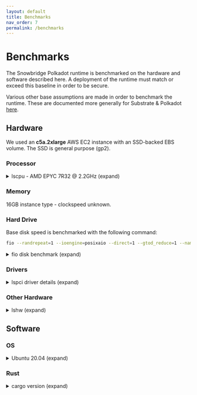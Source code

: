 ```yaml
---
layout: default
title: Benchmarks
nav_order: 7
permalink: /benchmarks
---
```


# Benchmarks

The Snowbridge Polkadot runtime is benchmarked on the hardware and software described here. A deployment of the runtime must match or exceed this baseline in order to be secure.

Various other base assumptions are made in order to benchmark the runtime. These are documented more generally for Substrate & Polkadot [here](https://www.shawntabrizi.com/substrate-graph-benchmarks/docs/#/assumptions).

## Hardware

We used an **c5a.2xlarge** AWS EC2 instance with an SSD-backed EBS volume. The SSD is general purpose (gp2).

### Processor

<details>
<summary>lscpu - AMD EPYC 7R32 @ 2.2GHz (expand)</summary>

<pre>
Architecture:                    x86_64
CPU op-mode(s):                  32-bit, 64-bit
Byte Order:                      Little Endian
Address sizes:                   48 bits physical, 48 bits virtual
CPU(s):                          8
On-line CPU(s) list:             0-7
Thread(s) per core:              2
Core(s) per socket:              4
Socket(s):                       1
NUMA node(s):                    1
Vendor ID:                       AuthenticAMD
CPU family:                      23
Model:                           49
Model name:                      AMD EPYC 7R32
Stepping:                        0
CPU MHz:                         2161.934
BogoMIPS:                        5599.98
Hypervisor vendor:               KVM
Virtualization type:             full
L1d cache:                       128 KiB
L1i cache:                       128 KiB
L2 cache:                        2 MiB
L3 cache:                        16 MiB
NUMA node0 CPU(s):               0-7
Vulnerability Itlb multihit:     Not affected
Vulnerability L1tf:              Not affected
Vulnerability Mds:               Not affected
Vulnerability Meltdown:          Not affected
Vulnerability Spec store bypass: Mitigation; Speculative Store Bypass disabled via prctl and seccomp
Vulnerability Spectre v1:        Mitigation; usercopy/swapgs barriers and __user pointer sanitization
Vulnerability Spectre v2:        Mitigation; Full AMD retpoline, IBPB conditional, IBRS_FW, STIBP con
                                 ditional, RSB filling
Vulnerability Srbds:             Not affected
Vulnerability Tsx async abort:   Not affected
Flags:                           fpu vme de pse tsc msr pae mce cx8 apic sep mtrr pge mca cmov pat ps
                                 e36 clflush mmx fxsr sse sse2 ht syscall nx mmxext fxsr_opt pdpe1gb 
                                 rdtscp lm constant_tsc rep_good nopl nonstop_tsc cpuid extd_apicid a
                                 perfmperf tsc_known_freq pni pclmulqdq ssse3 fma cx16 sse4_1 sse4_2 
                                 movbe popcnt aes xsave avx f16c rdrand hypervisor lahf_lm cmp_legacy
                                  cr8_legacy abm sse4a misalignsse 3dnowprefetch topoext ssbd ibrs ib
                                 pb stibp vmmcall fsgsbase bmi1 avx2 smep bmi2 rdseed adx smap clflus
                                 hopt clwb sha_ni xsaveopt xsavec xgetbv1 clzero xsaveerptr wbnoinvd 
                                 arat npt nrip_save rdpid
</pre>
</details>

### Memory

16GB instance type - clockspeed unknown.

### Hard Drive

Base disk speed is benchmarked with the following command:
```bash
fio --randrepeat=1 --ioengine=posixaio --direct=1 --gtod_reduce=1 --name=test --filename=test --bs=4k --iodepth=64 --size=4G --readwrite=randrw --rwmixread=75
```

<details>
<summary>fio disk benchmark (expand)</summary>

<pre>
test: (g=0): rw=randrw, bs=(R) 4096B-4096B, (W) 4096B-4096B, (T) 4096B-4096B, ioengine=posixaio, iodepth=64
fio-3.16
Starting 1 process
test: Laying out IO file (1 file / 4096MiB)
Jobs: 1 (f=1): [m(1)][100.0%][r=7735KiB/s,w=2514KiB/s][r=1933,w=628 IOPS][eta 00m:00s]
test: (groupid=0, jobs=1): err= 0: pid=234088: Thu May 13 23:40:01 2021
  read: IOPS=1927, BW=7709KiB/s (7894kB/s)(3070MiB/407787msec)
   bw (  KiB/s): min= 6456, max=11752, per=99.98%, avg=7707.10, stdev=585.05, samples=815
   iops        : min= 1614, max= 2938, avg=1926.76, stdev=146.26, samples=815
  write: IOPS=644, BW=2576KiB/s (2638kB/s)(1026MiB/407787msec); 0 zone resets
   bw (  KiB/s): min= 2000, max= 3800, per=99.99%, avg=2575.80, stdev=223.94, samples=815
   iops        : min=  500, max=  950, avg=643.90, stdev=56.00, samples=815
  cpu          : usr=1.04%, sys=0.16%, ctx=131126, majf=0, minf=42
  IO depths    : 1=0.1%, 2=0.1%, 4=0.1%, 8=12.5%, 16=25.0%, 32=50.0%, >=64=12.5%
     submit    : 0=0.0%, 4=100.0%, 8=0.0%, 16=0.0%, 32=0.0%, 64=0.0%, >=64=0.0%
     complete  : 0=0.0%, 4=98.6%, 8=0.1%, 16=0.0%, 32=0.0%, 64=1.4%, >=64=0.0%
     issued rwts: total=785920,262656,0,0 short=0,0,0,0 dropped=0,0,0,0
     latency   : target=0, window=0, percentile=100.00%, depth=64

Run status group 0 (all jobs):
   READ: bw=7709KiB/s (7894kB/s), 7709KiB/s-7709KiB/s (7894kB/s-7894kB/s), io=3070MiB (3219MB), run=407787-407787msec
  WRITE: bw=2576KiB/s (2638kB/s), 2576KiB/s-2576KiB/s (2638kB/s-2638kB/s), io=1026MiB (1076MB), run=407787-407787msec

Disk stats (read/write):
  nvme0n1: ios=785829/262660, merge=0/15, ticks=270784/126336, in_queue=100, util=100.00%
</pre>
</details>

### Drivers

<details>
<summary>lspci driver details (expand)</summary>

<pre>
00:00.0 Host bridge: Intel Corporation 440FX - 82441FX PMC [Natoma]
00:01.0 ISA bridge: Intel Corporation 82371SB PIIX3 ISA [Natoma/Triton II]
00:01.3 Non-VGA unclassified device: Intel Corporation 82371AB/EB/MB PIIX4 ACPI (rev 08)
00:03.0 VGA compatible controller: Amazon.com, Inc. Device 1111
00:04.0 Non-Volatile memory controller: Amazon.com, Inc. Device 8061
00:05.0 Ethernet controller: Amazon.com, Inc. Elastic Network Adapter (ENA)
</pre>
</details>

### Other Hardware

<details>
<summary>lshw (expand)</summary>

<pre>
    description: Computer
    product: c5a.2xlarge
    vendor: Amazon EC2
    serial: ec25f941-cb6e-442e-0699-8e8e393daba2
    width: 64 bits
    capabilities: smbios-2.7 dmi-2.7 smp vsyscall32
    configuration: uuid=41F925EC-6ECB-2E44-0699-8E8E393DABA2
  *-core
       description: Motherboard
       vendor: Amazon EC2
       physical id: 0
     *-firmware
          description: BIOS
          vendor: Amazon EC2
          physical id: 0
          version: 1.0
          date: 10/16/2017
          size: 64KiB
          capacity: 64KiB
          capabilities: pci edd acpi virtualmachine
     *-cpu
          description: CPU
          product: AMD EPYC 7R32
          vendor: Advanced Micro Devices [AMD]
          physical id: 4
          bus info: cpu@0
          version: AMD EPYC 7R32
          slot: CPU 0
          size: 2800MHz
          capacity: 3300MHz
          width: 64 bits
          clock: 100MHz
          capabilities: lm fpu fpu_exception wp vme de pse tsc msr pae mce cx8 apic sep mtrr pge mca cmov pat pse36 clflush mmx fxsr sse sse2 ht syscall nx mmxext fxsr_opt pdpe1gb rdtscp x86-64 constant_tsc rep_good nopl nonstop_tsc cpuid extd_apicid aperfmperf tsc_known_freq pni pclmulqdq ssse3 fma cx16 sse4_1 sse4_2 movbe popcnt aes xsave avx f16c rdrand hypervisor lahf_lm cmp_legacy cr8_legacy abm sse4a misalignsse 3dnowprefetch topoext ssbd ibrs ibpb stibp vmmcall fsgsbase bmi1 avx2 smep bmi2 rdseed adx smap clflushopt clwb sha_ni xsaveopt xsavec xgetbv1 clzero xsaveerptr wbnoinvd arat npt nrip_save rdpid
          configuration: cores=4 enabledcores=4 threads=8
     *-memory
          description: System memory
          physical id: 1
          size: 15GiB
     *-pci
          description: Host bridge
          product: 440FX - 82441FX PMC [Natoma]
          vendor: Intel Corporation
          physical id: 100
          bus info: pci@0000:00:00.0
          version: 00
          width: 32 bits
          clock: 33MHz
        *-isa
             description: ISA bridge
             product: 82371SB PIIX3 ISA [Natoma/Triton II]
             vendor: Intel Corporation
             physical id: 1
             bus info: pci@0000:00:01.0
             version: 00
             width: 32 bits
             clock: 33MHz
             capabilities: isa
             configuration: latency=0
        *-generic UNCLAIMED
             description: Non-VGA unclassified device
             product: 82371AB/EB/MB PIIX4 ACPI
             vendor: Intel Corporation
             physical id: 1.3
             bus info: pci@0000:00:01.3
             version: 08
             width: 32 bits
             clock: 33MHz
             configuration: latency=0
        *-display UNCLAIMED
             description: VGA compatible controller
             product: Amazon.com, Inc.
             vendor: Amazon.com, Inc.
             physical id: 3
             bus info: pci@0000:00:03.0
             version: 00
             width: 32 bits
             clock: 33MHz
             capabilities: vga_controller
             configuration: latency=0
             resources: memory:fe400000-fe7fffff memory:c0000-dffff
        *-storage
             description: Non-Volatile memory controller
             product: Amazon.com, Inc.
             vendor: Amazon.com, Inc.
             physical id: 4
             bus info: pci@0000:00:04.0
             version: 00
             width: 32 bits
             clock: 33MHz
             capabilities: storage pciexpress msix nvm_express bus_master cap_list
             configuration: driver=nvme latency=0
             resources: irq:11 memory:febf0000-febf3fff
           *-nvme0
                description: NVMe device
                product: Amazon Elastic Block Store
                physical id: 0
                logical name: /dev/nvme0
                version: 1.0
                serial: vol0e2cdf703888f46f6
                configuration: nqn=nqn.2014.08.org.nvmexpress:1d0f1d0fvol0e2cdf703888f46f6Amazon Elastic Block Store state=live
              *-namespace
                   description: NVMe namespace
                   physical id: 1
                   logical name: /dev/nvme0n1
                   size: 100GiB (107GB)
                   capabilities: partitioned partitioned:dos
                   configuration: logicalsectorsize=512 sectorsize=512 signature=5198cbc0
                 *-volume
                      description: EXT4 volume
                      vendor: Linux
                      physical id: 1
                      logical name: /dev/nvme0n1p1
                      logical name: /
                      version: 1.0
                      serial: e8070c31-bfee-4314-a151-d1332dc23486
                      size: 99GiB
                      capacity: 99GiB
                      capabilities: primary bootable journaled extended_attributes large_files huge_files dir_nlink recover 64bit extents ext4 ext2 initialized
                      configuration: created=2021-04-30 23:30:56 filesystem=ext4 label=cloudimg-rootfs lastmountpoint=/ modified=2021-04-30 23:40:03 mount.fstype=ext4 mount.options=rw,relatime,discard mounted=2021-05-07 03:13:05 state=mounted
        *-network
             description: Ethernet interface
             product: Elastic Network Adapter (ENA)
             vendor: Amazon.com, Inc.
             physical id: 5
             bus info: pci@0000:00:05.0
             logical name: ens5
             version: 00
             serial: 0a:d0:04:bc:4f:8f
             width: 32 bits
             clock: 33MHz
             capabilities: pciexpress msix bus_master cap_list ethernet physical
             configuration: broadcast=yes driver=ena ip=172.31.45.174 latency=0 link=yes multicast=yes
             resources: irq:0 memory:febf4000-febf7fff memory:fe800000-fe8fffff
     *-pnp00:00
          product: PnP device PNP0b00
          physical id: 2
          capabilities: pnp
          configuration: driver=rtc_cmos
     *-pnp00:01
          product: PnP device PNP0303
          physical id: 3
          capabilities: pnp
          configuration: driver=i8042 kbd
     *-pnp00:02
          product: PnP device PNP0f13
          physical id: 5
          capabilities: pnp
          configuration: driver=i8042 aux
     *-pnp00:03
          product: PnP device PNP0400
          physical id: 6
          capabilities: pnp
     *-pnp00:04
          product: PnP device PNP0501
          physical id: 7
          capabilities: pnp
          configuration: driver=serial
</pre>
</details>

## Software

### OS

<details>
<summary>Ubuntu 20.04 (expand)</summary>

<pre>
$  lsb_release -a
No LSB modules are available.
Distributor ID:	Ubuntu
Description:	Ubuntu 20.04.2 LTS
Release:	20.04
Codename:	focal
</pre>
</details>

### Rust

<details>
<summary>cargo version (expand)</summary>

<pre>
$ cargo --version
cargo 1.52.0 (69767412a 2021-04-21)
$ rustc --version
rustc 1.52.0 (88f19c6da 2021-05-03)
</pre>
</details>
